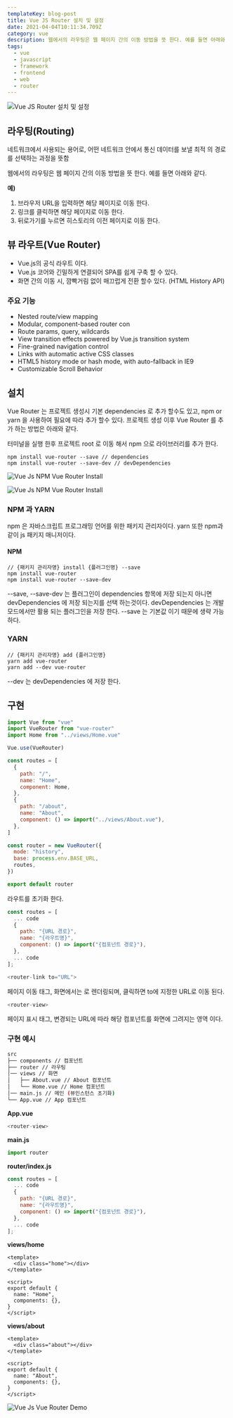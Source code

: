 ```yaml
---
templateKey: blog-post
title: Vue JS Router 설치 및 설정
date: 2021-04-04T10:11:34.709Z
category: vue
description: 웹에서의 라우팅은 웹 페이지 간의 이동 방법을 뜻 한다. 예를 들면 아래와 같다. Vue.js의 공식 라우트 이고, Vue.js 코어와 긴밀하게 연결되어 SPA를 쉽게 구축 할 수 있다. 그리고 화면 간의 이동 시, 깜빡거림 없이 매끄럽게 전환 할수 있다. (HTML History API)
tags:
  - vue
  - javascript
  - framework
  - frontend
  - web
  - router
---
```


![Vue JS Router 설치 및 설정](/assets/vue-logo.png "Vue JS Router 설치 및 설정")

## 라우팅(Routing)

네트워크에서 사용되는 용어로, 어떤 네트워크 안에서 통신 데이터를 보낼 최적 의 경로를 선택하는 과정을 뜻함

웹에서의 라우팅은 웹 페이지 간의 이동 방법을 뜻 한다. 예를 들면 아래와 같다.

**예)**

1. 브라우저 URL을 입력하면 해당 페이지로 이동 한다.
2. 링크를 클릭하면 해당 페이지로 이동 한다.
3. 뒤로가기를 누르면 히스토리의 이전 페이지로 이동 한다.

## 뷰 라우트(Vue Router)

- Vue.js의 공식 라우트 이다.
- Vue.js 코어와 긴밀하게 연결되어 SPA를 쉽게 구축 할 수 있다.
- 화면 간의 이동 시, 깜빡거림 없이 매끄럽게 전환 할수 있다. (HTML History API)

### 주요 기능

- Nested route/view mapping
- Modular, component-based router con
- Route params, query, wildcards
- View transition effects powered by Vue.js transition system
- Fine-grained navigation control
- Links with automatic active CSS classes
- HTML5 history mode or hash mode, with auto-fallback in IE9
- Customizable Scroll Behavior

## 설치

Vue Router 는 프로젝트 생성시 기본 dependencies 로 추가 할수도 있고, npm or yarn 을 사용하여 필요에 따라 추가 할수 있다. 프로젝트 생성 이후 Vue Router 를 추가 하는 방법은 아래와 같다.

터미널을 실행 한후 프로젝트 root 로 이동 해서 npm 으로 라이브러리를 추가 한다.

```
npm install vue-router --save // dependencies
npm install vue-router --save-dev // devDependencies
```

![Vue Js NPM Vue Router Install](/assets/vue-js-npm-install-vue-router.png "Vue Js NPM Vue Router Install")

![Vue Js NPM Vue Router Install](/assets/vue-js-npm-install-vue-router2.png "Vue Js NPM Vue Router Install")

### NPM 과 YARN

npm 은 자바스크립트 프로그래밍 언어를 위한 패키지 관리자이다. yarn 또한 npm과 같이 js 패키지 매니저이다.

#### NPM

```
// {패키지 관리자명} install {플러그인명} --save
npm install vue-router
npm install vue-router --save-dev
```

--save, --save-dev 는 플러그인이 dependencies 항목에 저장 되는지 아니면 devDependencies 에 저장 되는지를 선택 하는것이다. devDependencies 는 개발모드에서만 활용 되는 플러그인을 저장 한다.
--save 는 기본값 이기 때문에 생략 가능하다.

### YARN

```
// {패키지 관리자명} add {플러그인명}
yarn add vue-router
yarn add --dev vue-router
```

--dev 는 devDependencies 에 저장 한다.

## 구현

```javascript
import Vue from "vue"
import VueRouter from "vue-router"
import Home from "../views/Home.vue"

Vue.use(VueRouter)

const routes = [
  {
    path: "/",
    name: "Home",
    component: Home,
  },
  {
    path: "/about",
    name: "About",
    component: () => import("../views/About.vue"),
  },
]

const router = new VueRouter({
  mode: "history",
  base: process.env.BASE_URL,
  routes,
})

export default router
```

라우트를 초기화 한다.

```javascript
const routes = [
  ... code
  {
    path: "{URL 경로}",
    name: "{라우트명}",
    component: () => import("{컴포넌트 경로}"),
  },
  ... code
];
```

```javascript
<router-link to="URL">
```

페이지 이동 태그, 화면에서는 <a> 로 렌더링되며, 클릭하면 to에 지정한 URL로 이동 된다.

```javascript
<router-view>
```

페이지 표시 태그, 변경되는 URL에 따라 해당 컴포넌트를 화면에 그려지는 영역 이다.

### 구현 예시

```sh
src
├── components // 컴포넌트
├── router // 라우팅
│── views // 화면
│   ├── About.vue // About 컴포넌트
│   └── Home.vue // Home 컴포넌트
│── main.js // 메인 (뷰인스턴스 초기화)
└── App.vue // App 컴포넌트
```

**App.vue**

```javascript
<router-view>
```

**main.js**

```javascript
import router
```

**router/index.js**

```javascript
const routes = [
  ... code
  {
    path: "{URL 경로}",
    name: "{라우트명}",
    component: () => import("{컴포넌트 경로}"),
  },
  ... code
];
```

**views/home**

```vue
<template>
  <div class="home"></div>
</template>

<script>
export default {
  name: "Home",
  components: {},
}
</script>
```

**views/about**

```vue
<template>
  <div class="about"></div>
</template>

<script>
export default {
  name: "About",
  components: {},
}
</script>
```

![Vue Js Vue Router Demo](/assets/vue-js-vue-router-index.png "Vue Js Vue Router Demo")
